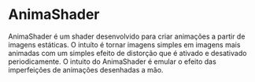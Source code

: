 # AnimaShader
AnimaShader é um shader desenvolvido para criar animações a partir de imagens estáticas. O intuíto é tornar imagens simples em imagens mais animadas com um simples efeito de distorção que é ativado e desativado periodicamente. O intuito do AnimaShader é emular o efeito das imperfeições de animações desenhadas a mão.


